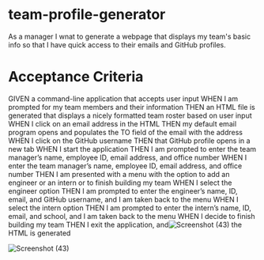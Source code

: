 # team-profile-generator

As a manager I wnat to generate a webpage that displays my team's basic info so that I have quick access to their emails and GitHub profiles.

# Acceptance Criteria
GIVEN a command-line application that accepts user input
WHEN I am prompted for my team members and their information
THEN an HTML file is generated that displays a nicely formatted team roster based on user input
WHEN I click on an email address in the HTML
THEN my default email program opens and populates the TO field of the email with the address
WHEN I click on the GitHub username
THEN that GitHub profile opens in a new tab
WHEN I start the application
THEN I am prompted to enter the team manager’s name, employee ID, email address, and office number
WHEN I enter the team manager’s name, employee ID, email address, and office number
THEN I am presented with a menu with the option to add an engineer or an intern or to finish building my team
WHEN I select the engineer option
THEN I am prompted to enter the engineer’s name, ID, email, and GitHub username, and I am taken back to the menu
WHEN I select the intern option
THEN I am prompted to enter the intern’s name, ID, email, and school, and I am taken back to the menu
WHEN I decide to finish building my team
THEN I exit the application, and![Screenshot (43)](https://user-images.githubusercontent.com/106637198/200094046-46074523-242a-4836-bc03-d90711acc8bb.png) the HTML is generated


![Screenshot (43)](https://user-images.githubusercontent.com/106637198/200094046-46074523-242a-4836-bc03-d90711acc8bb.png)
